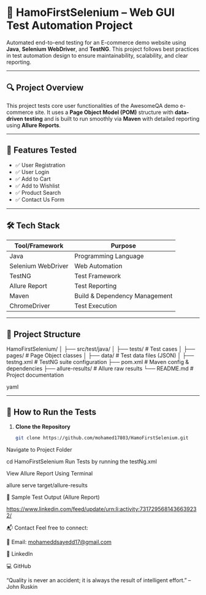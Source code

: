 # 🧪 HamoFirstSelenium – Web GUI Test Automation Project

Automated end-to-end testing for an E-commerce demo website using **Java**, **Selenium WebDriver**, and **TestNG**. This project follows best practices in test automation design to ensure maintainability, scalability, and clear reporting.

---

## 🔍 Project Overview

This project tests core user functionalities of the AwesomeQA demo e-commerce site. It uses a **Page Object Model (POM)** structure with **data-driven testing** and is built to run smoothly via **Maven** with detailed reporting using **Allure Reports**.

---

## 🚀 Features Tested

- ✅ User Registration  
- ✅ User Login  
- ✅ Add to Cart  
- ✅ Add to Wishlist  
- ✅ Product Search  
- ✅ Contact Us Form

---

## 🛠️ Tech Stack

| Tool/Framework       | Purpose                        |
|----------------------|--------------------------------|
| Java                 | Programming Language           |
| Selenium WebDriver   | Web Automation                 |
| TestNG               | Test Framework                 |
| Allure Report        | Test Reporting                 |
| Maven                | Build & Dependency Management  |
| ChromeDriver         | Test Execution                 |

---

## 🧩 Project Structure

HamoFirstSelenium/ │ ├── src/test/java/ │ ├── tests/ # Test cases │ ├── pages/ # Page Object classes │ ├── data/ # Test data files (JSON) │ ├── testng.xml # TestNG suite configuration ├── pom.xml # Maven config & dependencies ├── allure-results/ # Allure raw results └── README.md # Project documentation

yaml

---

## 🧪 How to Run the Tests

1. **Clone the Repository**
   ```bash
   git clone https://github.com/mohamed17803/HamoFirstSelenium.git
Navigate to Project Folder


cd HamoFirstSelenium
Run Tests by running the testNg.xml 


View Allure Report Using Terminal

allure serve target/allure-results


📸 Sample Test Output (Allure Report)



https://www.linkedin.com/feed/update/urn:li:activity:7317295681436639232/




📬 Contact
Feel free to connect:

📧 Email: mohameddsayedd17@gmail.com

🔗 LinkedIn

💻 GitHub

“Quality is never an accident; it is always the result of intelligent effort.” – John Ruskin

</details>
